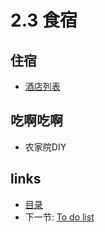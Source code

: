 # 2.3 食宿

## 住宿

* [酒店列表](http://lvyou.baidu.com/yanqing/zhusu)

## 吃啊吃啊

* 农家院DIY

## links
  * [目录](<preface.md>)
  * 下一节: [To do list](<02.4.md>)